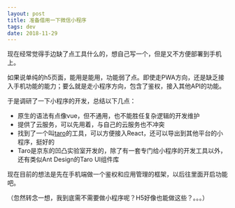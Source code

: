 ```yaml
---
layout: post
title: 准备借用一下微信小程序
tags: dev
date: 2018-11-29
---
```


现在经常觉得手边缺了点工具什么的，想自己写一个，但是又不方便部署到手机上。

如果说单纯的h5页面，能用是能用，功能弱了点。即使走PWA方向，还是缺乏接入手机功能的能力；要么就是走小程序方向，包含了鉴权，接入其他API的功能。

于是调研了一下小程序的开发，总结以下几点：

 * 原生的语法有点像vue，但不通用，也不能胜任复杂逻辑的开发维护
 * 提供了云服务，可以先用着，与自己的云服务也不冲突
 * 找到了一个叫[taro](https://nervjs.github.io/taro/docs/GETTING-STARTED.html)的工具，可以方便接入React，还可以导出到其他平台的小程序，挺好的
 * Taro是京东的凹凸实验室开发的，除了有一套专门给小程序的开发工具以外，还有类似Ant Design的Taro UI组件库

现在目前的想法是先在手机端做一个鉴权和应用管理的框架，以后往里面开启功能吧。

（忽然转念一想，我到底需不需要做小程序呢？H5好像也能做这些？。。。）
